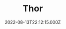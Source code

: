 ---
title: "Thor"
year: 2011
date: 2022-08-13T22:12:15.000Z
permalink: /almanac/movies/2022-08-13-thor/index.html
link: https://letterboxd.com/rknightuk/film/thor/2/
rating: 3
tmdbid: 10195
---